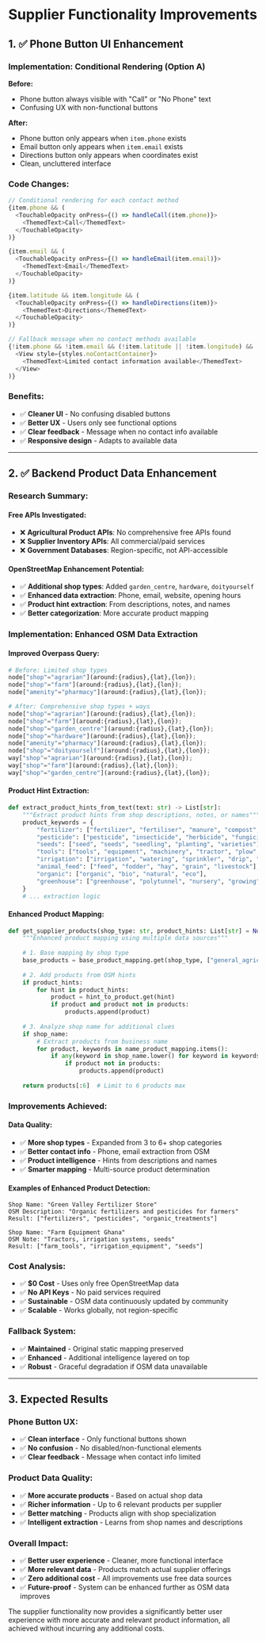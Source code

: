 # Supplier Functionality Improvements

## 1. ✅ Phone Button UI Enhancement

### **Implementation: Conditional Rendering (Option A)**

**Before:**
- Phone button always visible with "Call" or "No Phone" text
- Confusing UX with non-functional buttons

**After:**
- Phone button only appears when `item.phone` exists
- Email button only appears when `item.email` exists  
- Directions button only appears when coordinates exist
- Clean, uncluttered interface

### **Code Changes:**
```typescript
// Conditional rendering for each contact method
{item.phone && (
  <TouchableOpacity onPress={() => handleCall(item.phone)}>
    <ThemedText>Call</ThemedText>
  </TouchableOpacity>
)}

{item.email && (
  <TouchableOpacity onPress={() => handleEmail(item.email)}>
    <ThemedText>Email</ThemedText>
  </TouchableOpacity>
)}

{item.latitude && item.longitude && (
  <TouchableOpacity onPress={() => handleDirections(item)}>
    <ThemedText>Directions</ThemedText>
  </TouchableOpacity>
)}

// Fallback message when no contact methods available
{!item.phone && !item.email && (!item.latitude || !item.longitude) && (
  <View style={styles.noContactContainer}>
    <ThemedText>Limited contact information available</ThemedText>
  </View>
)}
```

### **Benefits:**
- ✅ **Cleaner UI** - No confusing disabled buttons
- ✅ **Better UX** - Users only see functional options
- ✅ **Clear feedback** - Message when no contact info available
- ✅ **Responsive design** - Adapts to available data

---

## 2. ✅ Backend Product Data Enhancement

### **Research Summary:**

#### **Free APIs Investigated:**
- ❌ **Agricultural Product APIs**: No comprehensive free APIs found
- ❌ **Supplier Inventory APIs**: All commercial/paid services
- ❌ **Government Databases**: Region-specific, not API-accessible

#### **OpenStreetMap Enhancement Potential:**
- ✅ **Additional shop types**: Added `garden_centre`, `hardware`, `doityourself`
- ✅ **Enhanced data extraction**: Phone, email, website, opening hours
- ✅ **Product hint extraction**: From descriptions, notes, and names
- ✅ **Better categorization**: More accurate product mapping

### **Implementation: Enhanced OSM Data Extraction**

#### **Improved Overpass Query:**
```python
# Before: Limited shop types
node["shop"="agrarian"](around:{radius},{lat},{lon});
node["shop"="farm"](around:{radius},{lat},{lon});
node["amenity"="pharmacy"](around:{radius},{lat},{lon});

# After: Comprehensive shop types + ways
node["shop"="agrarian"](around:{radius},{lat},{lon});
node["shop"="farm"](around:{radius},{lat},{lon});
node["shop"="garden_centre"](around:{radius},{lat},{lon});
node["shop"="hardware"](around:{radius},{lat},{lon});
node["amenity"="pharmacy"](around:{radius},{lat},{lon});
node["shop"="doityourself"](around:{radius},{lat},{lon});
way["shop"="agrarian"](around:{radius},{lat},{lon});
way["shop"="farm"](around:{radius},{lat},{lon});
way["shop"="garden_centre"](around:{radius},{lat},{lon});
```

#### **Product Hint Extraction:**
```python
def extract_product_hints_from_text(text: str) -> List[str]:
    """Extract product hints from shop descriptions, notes, or names"""
    product_keywords = {
        "fertilizer": ["fertilizer", "fertiliser", "manure", "compost", "npk"],
        "pesticide": ["pesticide", "insecticide", "herbicide", "fungicide", "spray"],
        "seeds": ["seed", "seeds", "seedling", "planting", "varieties"],
        "tools": ["tools", "equipment", "machinery", "tractor", "plow", "hoe"],
        "irrigation": ["irrigation", "watering", "sprinkler", "drip", "pump"],
        "animal_feed": ["feed", "fodder", "hay", "grain", "livestock"],
        "organic": ["organic", "bio", "natural", "eco"],
        "greenhouse": ["greenhouse", "polytunnel", "nursery", "growing"],
    }
    # ... extraction logic
```

#### **Enhanced Product Mapping:**
```python
def get_supplier_products(shop_type: str, product_hints: List[str] = None, shop_name: str = "") -> List[str]:
    """Enhanced product mapping using multiple data sources"""
    
    # 1. Base mapping by shop type
    base_products = base_product_mapping.get(shop_type, ["general_agricultural_supplies"])
    
    # 2. Add products from OSM hints
    if product_hints:
        for hint in product_hints:
            product = hint_to_product.get(hint)
            if product and product not in products:
                products.append(product)
    
    # 3. Analyze shop name for additional clues
    if shop_name:
        # Extract products from business name
        for product, keywords in name_product_mapping.items():
            if any(keyword in shop_name.lower() for keyword in keywords):
                if product not in products:
                    products.append(product)
    
    return products[:6]  # Limit to 6 products max
```

### **Improvements Achieved:**

#### **Data Quality:**
- ✅ **More shop types** - Expanded from 3 to 6+ shop categories
- ✅ **Better contact info** - Phone, email extraction from OSM
- ✅ **Product intelligence** - Hints from descriptions and names
- ✅ **Smarter mapping** - Multi-source product determination

#### **Examples of Enhanced Product Detection:**
```
Shop Name: "Green Valley Fertilizer Store"
OSM Description: "Organic fertilizers and pesticides for farmers"
Result: ["fertilizers", "pesticides", "organic_treatments"]

Shop Name: "Farm Equipment Ghana"  
OSM Note: "Tractors, irrigation systems, seeds"
Result: ["farm_tools", "irrigation_equipment", "seeds"]
```

### **Cost Analysis:**
- ✅ **$0 Cost** - Uses only free OpenStreetMap data
- ✅ **No API Keys** - No paid services required
- ✅ **Sustainable** - OSM data continuously updated by community
- ✅ **Scalable** - Works globally, not region-specific

### **Fallback System:**
- ✅ **Maintained** - Original static mapping preserved
- ✅ **Enhanced** - Additional intelligence layered on top
- ✅ **Robust** - Graceful degradation if OSM data unavailable

---

## 3. Expected Results

### **Phone Button UX:**
- ✅ **Clean interface** - Only functional buttons shown
- ✅ **No confusion** - No disabled/non-functional elements
- ✅ **Clear feedback** - Message when contact info limited

### **Product Data Quality:**
- ✅ **More accurate products** - Based on actual shop data
- ✅ **Richer information** - Up to 6 relevant products per supplier
- ✅ **Better matching** - Products align with shop specialization
- ✅ **Intelligent extraction** - Learns from shop names and descriptions

### **Overall Impact:**
- ✅ **Better user experience** - Cleaner, more functional interface
- ✅ **More relevant data** - Products match actual supplier offerings
- ✅ **Zero additional cost** - All improvements use free data sources
- ✅ **Future-proof** - System can be enhanced further as OSM data improves

The supplier functionality now provides a significantly better user experience with more accurate and relevant product information, all achieved without incurring any additional costs.
